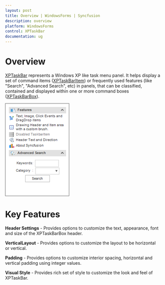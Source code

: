 ```yaml
---
layout: post
title: Overview | WindowsForms | Syncfusion
description: overview
platform: WindowsForms
control: XPTaskBar
documentation: ug
---
```

# Overview

[XPTaskBar](https://help.syncfusion.com/cr/cref_files/windowsforms/tools/Syncfusion.Tools.Windows~Syncfusion.Windows.Forms.Tools.XPTaskBar.html) represents a Windows XP like task menu panel. It helps display a set of command items ([XPTaskBarItem](https://help.syncfusion.com/cr/cref_files/windowsforms/tools/Syncfusion.Tools.Windows~Syncfusion.Windows.Forms.Tools.XPTaskBarItem.html)) or frequently used features (like "Search", "Advanced Search", etc) in panels, that can be classified, contained and displayed within one or more command boxes ([XPTaskBarBox](https://help.syncfusion.com/cr/cref_files/windowsforms/tools/Syncfusion.Tools.Windows~Syncfusion.Windows.Forms.Tools.XPTaskBarBox.html)). 

 ![](Overview_images/XPTaskBar_Img6.png)


# Key Features

**Header Settings** - Provides options to customize the text, appearance, font and size of the XPTaskBarBox header.

**VerticalLayout** - Provides options to customize the layout to be horizontal or vertical.

**Padding** - Provides options to customize interior spacing, horizontal and vertical padding using integer values.

**Visual Style** - Provides rich set of style to customize the look and feel of XPTaskBar.